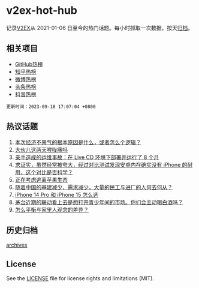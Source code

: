 # v2ex-hot-hub

 记录[V2EX](https://www.v2ex.com/)从 2021-01-06 日至今的热门话题。每小时抓取一次数据，按天[归档](archives)。
 
 ## 相关项目

- [GitHub热榜](https://github.com/snaildev/github-hot-hub)
- [知乎热榜](https://github.com/snaildev/zhihu-hot-hub)
- [微博热榜](https://github.com/snaildev/weibo-hot-hub)
- [头条热榜](https://github.com/snaildev/toutiao-hot-hub)
- [抖音热榜](https://github.com/snaildev/douyin-hot-hub)


 `更新时间：2023-09-18 17:07:04 +0800`

## 热议话题

1. [本次经济不景气的根本原因是什么，或者怎么个逻辑？](https://www.v2ex.com/t/974782)
1. [大伙儿这两天喉咙痛吗](https://www.v2ex.com/t/974726)
1. [亲手造成的运维事故：在 Live CD 环境下部署并运行了 8 个月](https://www.v2ex.com/t/974678)
1. [求证实，虽然经常被夸大，经过对比测试发现安卓内存确实没有 iPhone 的耐用，这个对比是否科学？](https://www.v2ex.com/t/974608)
1. [正在考虑逃离苹果生态](https://www.v2ex.com/t/974836)
1. [随着中国的基建减少，需求减少，大量的民工与进厂的人何去何从？](https://www.v2ex.com/t/974711)
1. [iPhone 14 Pro 和 iPhone 15 怎么选](https://www.v2ex.com/t/974702)
1. [茅台近期的联动看上去是想打开青少年间的市场。你们会主动喝白酒吗？](https://www.v2ex.com/t/974760)
1. [怎么平衡与家里人观念的差异？](https://www.v2ex.com/t/974626)

## 历史归档

[archives](archives)

## License

See the [LICENSE](LICENSE) file for license rights and limitations (MIT).
